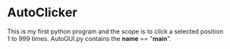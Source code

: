 # AutoClicker

This is my first python program and the scope is to click a selected position 1 to 999 times. AutoGUI.py contains the __name__ == "__main__".
